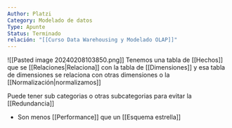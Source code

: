 ```yaml
---
Author: Platzi
Category: Modelado de datos
Type: Apunte
Status: Terminado
relación: "[[Curso Data Warehousing y Modelado OLAP]]"
---
```

![[Pasted image 20240208103850.png]]
Tenemos una tabla de [[Hechos]] que se [[Relaciones|Relaciona]] con la tabla de [[Dimensiones]] y esa  tabla de dimensiones se relaciona con otras dimensiones o la [[Normalización|normalizamos]]

Puede tener sub categorias o otras subcategorias para evitar la [[Redundancia]]
- Son menos [[Performance]] que un [[Esquema estrella]]